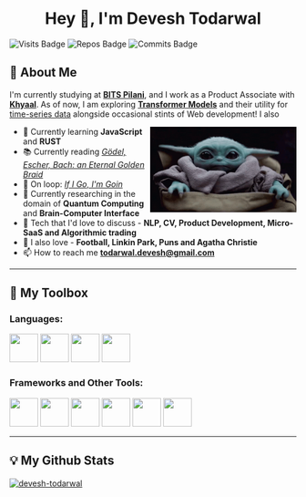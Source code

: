 <h1 align="center">Hey 👋, I'm Devesh Todarwal</h1>

![Visits Badge](https://badges.pufler.dev/visits/devesh-todarwal/devesh-todarwal?color=lightblue&style=for-the-badge)
![Repos Badge](https://badges.pufler.dev/repos/devesh-todarwal?color=blanchedalmond&style=for-the-badge)
![Commits Badge](https://badges.pufler.dev/commits/monthly/devesh-todarwal?color=lightpink&style=for-the-badge)

## 🐼 About Me
I'm currently studying at [**BITS Pilani**](https://www.bits-pilani.ac.in/), and I work as a Product Associate with [**Khyaal**](https://khyaal.com/). As of now, I am exploring [**Transformer Models**](https://medium.com/inside-machine-learning/what-is-a-transformer-d07dd1fbec04) and their utility for [time-series data](https://arxiv.org/abs/1907.05321) alongside occasional stints of Web development! I also 
<br/>

<img align="right" height="150" src="yoda.gif">

- 🌱 Currently learning **JavaScript** and **RUST**
- 📚 Currently reading [*Gödel, Escher, Bach: an Eternal Golden Braid*](https://www.theatlantic.com/magazine/archive/2013/11/the-man-who-would-teach-machines-to-think/309529/)
- 🎵 On loop: *[If I Go, I'm Goin](https://music.youtube.com/watch?v=BKc4I_cK0JU&feature=share)*
- 🧠 Currently researching in the domain of **Quantum Computing** and **Brain-Computer Interface**
- 💬 Tech that I'd love to discuss - **NLP, CV, Product Development, Micro-SaaS and Algorithmic trading**
- 🧶 I also love - **Football, Linkin Park, Puns and Agatha Christie**
- 📫 How to reach me **todarwal.devesh@gmail.com**
***
## 🧰 My Toolbox

### Languages:

<img src="https://cdn.worldvectorlogo.com/logos/python-5.svg" alt="" width="50" height="50"> <img src="https://cdn.worldvectorlogo.com/logos/c.svg" height="50" width="50"> <img src="https://upload.wikimedia.org/wikipedia/commons/2/21/Matlab_Logo.png" alt="" width="50" height="50"> <img src="https://cdn.worldvectorlogo.com/logos/rust.svg" alt="" width="50" height="50">  


### Frameworks and Other Tools:

<img src="https://cdn.worldvectorlogo.com/logos/aws-2.svg" height="50" width="50"> <img src="https://cdn.worldvectorlogo.com/logos/tensorflow-2.svg" height="50" width="50"> <img src="https://cdn.worldvectorlogo.com/logos/figma-1.svg" height="50" width="50"> <img src="https://upload.wikimedia.org/wikipedia/commons/c/c9/Keras_Logo.jpg" height="50" width="50"> <img src="https://www.vectorlogo.zone/logos/pocoo_flask/pocoo_flask-icon.svg" height="50" width="50"> <img src="https://qiskit.gallerycdn.vsassets.io/extensions/qiskit/qiskit-vscode/0.5.5/1558430568405/Microsoft.VisualStudio.Services.Icons.Default" height="50" width="50"> 

***
## 💡 My Github Stats
<a href="https://github.com/anuraghazra/github-readme-stats">
  <img align="center" src="https://github-readme-stats.vercel.app/api?username=devesh-todarwal&show_icons=true&locale=en&theme=tokyonight" alt="devesh-todarwal" />
</a>